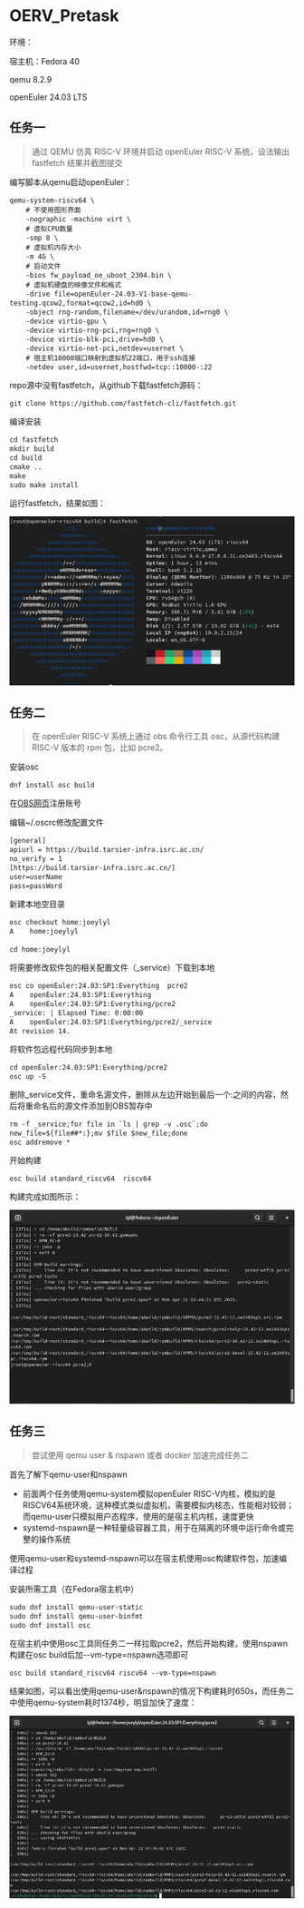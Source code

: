 # OERV_Pretask
环境：

宿主机：Fedora 40

qemu 8.2.9

openEuler 24.03 LTS

## 任务一
> 通过 QEMU 仿真 RISC-V 环境并启动 openEuler RISC-V 系统，设法输出 fastfetch 结果并截图提交

编写脚本从qemu启动openEuler：
```
qemu-system-riscv64 \
    # 不使用图形界面
    -nographic -machine virt \
    # 虚拟CPU数量
    -smp 8 \
    # 虚拟机内存大小
    -m 4G \
    # 启动文件
    -bios fw_payload_oe_uboot_2304.bin \
    # 虚拟机硬盘的映像文件和格式
    -drive file=openEuler-24.03-V1-base-qemu-testing.qcow2,format=qcow2,id=hd0 \
    -object rng-random,filename=/dev/urandom,id=rng0 \
    -device virtio-gpu \
    -device virtio-rng-pci,rng=rng0 \
    -device virtio-blk-pci,drive=hd0 \
    -device virtio-net-pci,netdev=usernet \
    # 宿主机10000端口映射到虚拟机22端口，用于ssh连接
    -netdev user,id=usernet,hostfwd=tcp::10000-:22
```
repo源中没有fastfetch，从github下载fastfetch源码：
```
git clone https://github.com/fastfetch-cli/fastfetch.git
```
编译安装
```
cd fastfetch
mkdir build
cd build
cmake ..
make
sudo make install
```
运行fastfetch，结果如图：

![fastfetch](https://github.com/JoeyLYL/oerv_pretask/blob/main/images/fastfetch.png)

## 任务二
> 在 openEuler RISC-V 系统上通过 obs 命令行工具 osc，从源代码构建 RISC-V 版本的 rpm 包，比如 pcre2。

安装osc
```
dnf install osc build
```
在[OBS网页](https://build.tarsier-infra.isrc.ac.cn/)注册账号

编辑~/.oscrc修改配置文件
```
[general]
apiurl = https://build.tarsier-infra.isrc.ac.cn/
no_verify = 1
[https://build.tarsier-infra.isrc.ac.cn/]
user=userName
pass=passWord
```
新建本地空目录
```
osc checkout home:joeylyl
A    home:joeylyl

cd home:joeylyl
```
将需要修改软件包的相关配置文件（_service）下载到本地
```
osc co openEuler:24.03:SP1:Everything  pcre2
A    openEuler:24.03:SP1:Everything
A    openEuler:24.03:SP1:Everything/pcre2
_service: | Elapsed Time: 0:00:00                                              
A    openEuler:24.03:SP1:Everything/pcre2/_service
At revision 14.
```
将软件包远程代码同步到本地
```
cd openEuler:24.03:SP1:Everything/pcre2
osc up -S
```
删除_service文件，重命名源文件，删除从左边开始到最后一个:之间的内容，然后将重命名后的源文件添加到OBS暂存中
```
rm -f _service;for file in `ls | grep -v .osc`;do new_file=${file##*:};mv $file $new_file;done
osc addremove *
```
开始构建
```
osc build standard_riscv64  riscv64
```
构建完成如图所示：

![build_pcre2](https://github.com/JoeyLYL/oerv_pretask/blob/main/images/build_pcre2.png)

## 任务三
> 尝试使用 qemu user & nspawn 或者 docker 加速完成任务二

首先了解下qemu-user和nspawn
- 前面两个任务使用qemu-system模拟openEuler RISC-V内核，模拟的是RISCV64系统环境，这种模式类似虚拟机，需要模拟内核态，性能相对较弱；而qemu-user只模拟用户态程序，使用的是宿主机内核，速度更快
- systemd-nspawn是一种轻量级容器工具，用于在隔离的环境中运行命令或完整的操作系统

使用qemu-user和systemd-nspawn可以在宿主机使用osc构建软件包，加速编译过程

安装所需工具（在Fedora宿主机中）
```
sudo dnf install qemu-user-static
sudo dnf install qemu-user-binfmt
sudo dnf install osc
```
在宿主机中使用osc工具同任务二一样拉取pcre2，然后开始构建，使用nspawn构建在osc build后加--vm-type=nspawn选项即可
```
osc build standard_riscv64 riscv64 --vm-type=nspawn
```
结果如图，可以看出使用qemu-user&nspawn的情况下构建耗时650s，而任务二中使用qemu-system耗时1374秒，明显加快了速度：

![build_pcre2_nspawn](https://github.com/JoeyLYL/oerv_pretask/blob/main/images/build_pcre2_nspawn.png)

